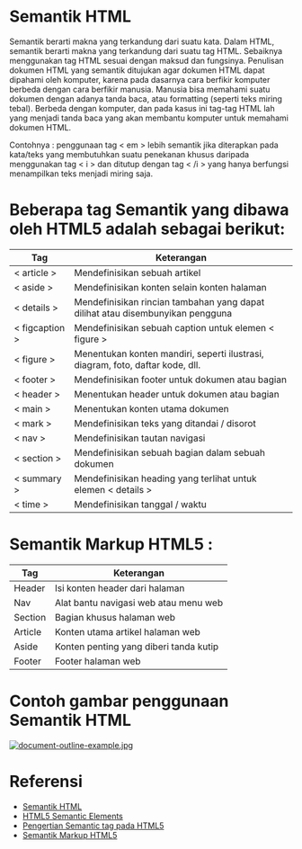 # Semantik HTML
Semantik berarti makna yang terkandung dari suatu kata. Dalam HTML, semantik berarti makna yang terkandung dari suatu tag HTML. Sebaiknya menggunakan tag HTML sesuai dengan maksud dan fungsinya.
Penulisan dokumen HTML yang semantik ditujukan agar dokumen HTML dapat dipahami oleh komputer, karena pada dasarnya cara berfikir komputer berbeda dengan cara berfikir manusia.
Manusia bisa memahami suatu dokumen dengan adanya tanda baca, atau formatting (seperti teks miring tebal). Berbeda dengan komputer, dan pada kasus ini tag-tag HTML lah yang menjadi tanda baca yang akan membantu komputer untuk memahami dokumen HTML.

Contohnya : penggunaan tag < em > lebih semantik jika diterapkan pada kata/teks yang membutuhkan suatu penekanan khusus daripada menggunakan tag < i > dan ditutup dengan tag < /i > yang hanya berfungsi menampilkan teks menjadi miring saja.

# Beberapa tag Semantik yang dibawa oleh HTML5 adalah sebagai berikut:
Tag | Keterangan
----- | ---------
< article > |  Mendefinisikan sebuah artikel
< aside > | Mendefinisikan konten selain konten halaman
< details > | Mendefinisikan rincian tambahan yang dapat dilihat atau disembunyikan pengguna
< figcaption > | Mendefinisikan sebuah caption untuk elemen < figure >
< figure > | Menentukan konten mandiri, seperti ilustrasi, diagram, foto, daftar kode, dll.
< footer > | Mendefinisikan footer untuk dokumen atau bagian
< header > | Menentukan header untuk dokumen atau bagian
< main > | Menentukan konten utama dokumen
< mark > | Mendefinisikan teks yang ditandai / disorot
< nav > | Mendefinisikan tautan navigasi
< section > | Mendefinisikan sebuah bagian dalam sebuah dokumen
< summary > | Mendefinisikan heading yang terlihat untuk elemen < details >
< time > | Mendefinisikan tanggal / waktu



# Semantik Markup HTML5 :
Tag | Keterangan
---- | ---------- 
Header | Isi konten header dari halaman
Nav | Alat bantu navigasi web atau menu web
Section | Bagian khusus halaman web
Article | Konten utama artikel halaman web
Aside | Konten penting yang diberi tanda kutip
Footer | Footer halaman web

# Contoh gambar penggunaan Semantik HTML
[![document-outline-example.jpg](https://s1.postimg.org/9s1vrmx0sv/document-outline-example.jpg)](https://postimg.org/image/6j2ruz9j63/)

# Referensi
* [Semantik HTML](http://www.webhozz.com/blog/semantik-html/)
* [HTML5 Semantic Elements](https://www.w3schools.com/html/html5_semantic_elements.asp)
* [Pengertian Semantic tag pada HTML5](http://www.duniailkom.com/tutorial-belajar-html5-pengertian-semantic-tag-pada-html5/)
* [Semantik Markup HTML5](https://mkhuda.com/teknologi/semantik-markup-html5/)
